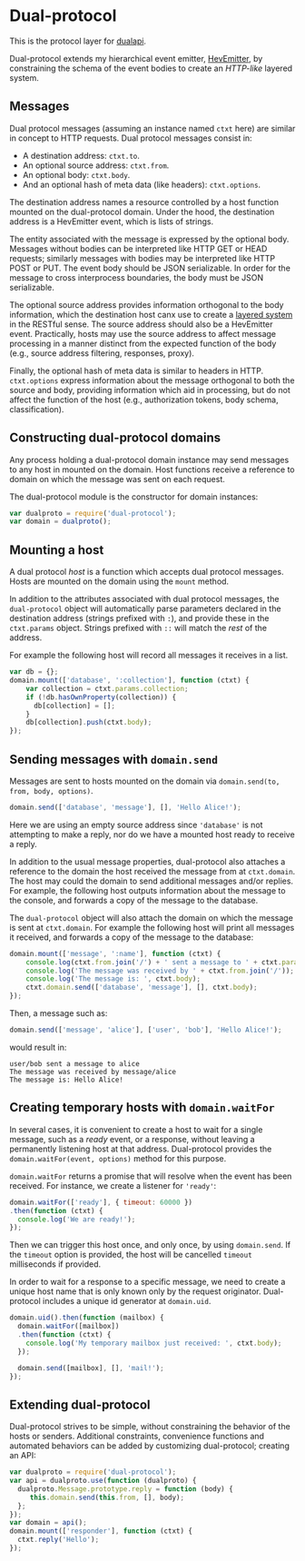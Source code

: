 # Dual-protocol

This is the protocol layer for [dualapi](https://github.com/plediii/dualapi).

Dual-protocol extends my hierarchical event emitter,
[HevEmitter](https://github.com/plediii/HevEmitter), by constraining the schema of 
the event bodies to create an *HTTP-like* layered system.  

## Messages

Dual protocol messages (assuming an instance named `ctxt` here) are similar 
in concept to HTTP requests.  Dual protocol messages consist in:
* A destination address: `ctxt.to`.  
* An optional source address: `ctxt.from`.
* An optional body: `ctxt.body`.  
* And an optional hash of meta data (like headers): `ctxt.options`.

The destination address names a resource controlled by a host function
mounted on the dual-protocol domain.  Under the hood, the destination
address is a HevEmitter event, which is lists of strings.  

The entity associated with the message is expressed by the optional
body.  Messages without bodies can be interpreted like HTTP GET or
HEAD requests; similarly messages with bodies may be interpreted like
HTTP POST or PUT.  The event body should be JSON serializable.  In
order for the message to cross interprocess boundaries, the body must
be JSON serializable.

The optional source address provides information orthogonal to the
body information, which the destination host canx use to create a
[layered system](http://en.wikipedia.org/wiki/Representational_state_transfer#Layered_system)
in the RESTful sense.  The source address should also be a HevEmitter
event.  Practically, hosts may use the source address to affect
message processing in a manner distinct from the expected function of
the body (e.g., source address filtering, responses, proxy).

Finally, the optional hash of meta data is similar to headers in HTTP.
`ctxt.options` express information about the message orthogonal to
both the source and body, providing information which aid in
processing, but do not affect the function of the host (e.g.,
authorization tokens, body schema, classification).

## Constructing dual-protocol domains

Any process holding a dual-protocol domain instance may send messages
to any host in mounted on the domain.  Host functions receive a
reference to domain on which the message was sent on each request.


The dual-protocol module is the constructor for domain instances:
```javascript
var dualproto = require('dual-protocol');
var domain = dualproto();
```

## Mounting a host

A dual protocol *host* is a function which accepts dual protocol
messages.  Hosts are mounted on the domain using the `mount` method.

In addition to the attributes associated with dual protocol messages,
the `dual-protocol` object will automatically parse parameters
declared in the destination address (strings prefixed with `:`), and
provide these in the `ctxt.params` object.  Strings prefixed with `::`
will match the *rest* of the address.

For example the following host will record all messages
it receives in a list.

```javascript
var db = {};
domain.mount(['database', ':collection'], function (ctxt) {
    var collection = ctxt.params.collection;
    if (!db.hasOwnProperty(collection)) {
      db[collection] = [];
    }
    db[collection].push(ctxt.body);
});
```
## Sending messages with `domain.send`

Messages are sent to hosts mounted on the domain via  `domain.send(to, from, body, options)`.

```javascript
domain.send(['database', 'message'], [], 'Hello Alice!');
```

Here we are using an empty source address since `'database'` is not
attempting to make a reply, nor do we have a mounted host ready to
receive a reply.

In addition to the usual message properties, dual-protocol also
attaches a reference to the domain the host received the message from
at `ctxt.domain`.  The host may could the domain to send additional
messages and/or replies.  For example, the following host outputs
information about the message to the console, and forwards a copy of
the message to the database.

The `dual-protocol` object will also attach the domain on which the
message is sent at `ctxt.domain`.  For example the following host will
print all messages it received, and forwards a copy of the message to
the database:
```javascript
domain.mount(['message', ':name'], function (ctxt) {
    console.log(ctxt.from.join('/') + ' sent a message to ' + ctxt.params.name);
    console.log('The message was received by ' + ctxt.from.join('/'));
    console.log('The message is: ', ctxt.body);
    ctxt.domain.send(['database', 'message'], [], ctxt.body);
});
```

Then, a message such as:
```javascript
domain.send(['message', 'alice'], ['user', 'bob'], 'Hello Alice!');
```
would result in:
```shell
user/bob sent a message to alice
The message was received by message/alice
The message is: Hello Alice!
```

## Creating temporary hosts with `domain.waitFor`

In several cases, it is convenient to create a host to wait for a
single message, such as a *ready* event, or a response, without
leaving a permanently listening host at that address.  Dual-protocol
provides the `domain.waitFor(event, options)` method for this purpose.  

`domain.waitFor` returns a promise that will resolve when the event
has been received.  For instance, we create a listener for `'ready'`:
```javascript
domain.waitFor(['ready'], { timeout: 60000 })
.then(function (ctxt) {
  console.log('We are ready!');
});
```

Then we can trigger this host once, and only once, by using
`domain.send`.  If the `timeout` option is provided, the host will be
cancelled `timeout` milliseconds if provided.

In order to wait for a response to a specific message, we need to
create a unique host name that is only known only by the request
originator.  Dual-protocol includes a unique id generator at
`domain.uid`.  

```javascript
domain.uid().then(function (mailbox) {
  domain.waitFor([mailbox])
  .then(function (ctxt) {
    console.log('My temporary mailbox just received: ', ctxt.body);
  });

  domain.send([mailbox], [], 'mail!');
});
```

## Extending dual-protocol

Dual-protocol strives to be simple, without constraining the behavior
of the hosts or senders.  Additional constraints, convenience
functions and automated behaviors can be added by customizing
dual-protocol; creating an API:

```javascript
var dualproto = require('dual-protocol');
var api = dualproto.use(function (dualproto) {
  dualproto.Message.prototype.reply = function (body) {
     this.domain.send(this.from, [], body);
  };
});
var domain = api();
domain.mount(['responder'], function (ctxt) {
  ctxt.reply('Hello');
});

```

